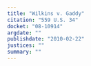 ```yaml
---
title: "Wilkins v. Gaddy"
citation: "559 U.S. 34"
docket: "08-10914"
argdate: ""
publishdate: "2010-02-22"
justices: ""
summary: ""
---
```


